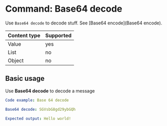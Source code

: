 # Command: Base64 decode

Use `Base64 decode` to decode stuff. See [Base64 encode](Base64 encode).

| Content type | Supported |
|--------------|-----------|
| Value        | yes       |
| List         | no        |
| Object       | no        |

## Basic usage

Use **Base64 decode** to decode a message

```yaml instacli
Code example: Base 64 decode

Base64 decode: SGVsbG8gd29ybGQh

Expected output: Hello world!
```
